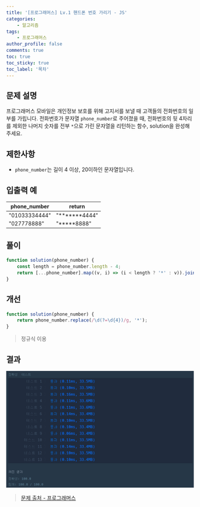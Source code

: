 ```yaml
---
title: '[프로그래머스] Lv.1 핸드폰 번호 가리기 - JS'
categories:
    - 알고리즘
tags:
    - 프로그래머스
author_profile: false
comments: true
toc: true
toc_sticky: true
toc_label: '목차'
---
```


## 문제 설명

프로그래머스 모바일은 개인정보 보호를 위해 고지서를 보낼 때 고객들의 전화번호의 일부를 가립니다.
전화번호가 문자열 `phone_number`로 주어졌을 때, 전화번호의 뒷 4자리를 제외한 나머지 숫자를 전부 `*`으로 가린 문자열을 리턴하는 함수, solution을 완성해주세요.

## 제한사항

-   `phone_number`는 길이 4 이상, 20이하인 문자열입니다.

## 입출력 예

| phone_number  | return           |
| ------------- | ---------------- |
| "01033334444" | "**\*\*\***4444" |
| "027778888"   | "**\***8888"     |

## 풀이

```javascript
function solution(phone_number) {
    const length = phone_number.length - 4;
    return [...phone_number].map((v, i) => (i < length ? '*' : v)).join('');
}
```

## 개선

```javascript
function solution(phone_number) {
    return phone_number.replace(/\d(?=\d{4})/g, '*');
}
```

> 정규식 이용

## 결과

![result](/assets/images/2023/08/21/algorithm-18-result.png)

> [문제 출처 - 프로그래머스](https://school.programmers.co.kr/learn/courses/30/lessons/12948)
